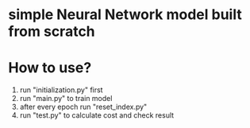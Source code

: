 # simple Neural Network model built from scratch

# How to use?
1. run "initialization.py" first
2. run "main.py" to train model
3. after every epoch run "reset_index.py"
4. run "test.py" to calculate cost and check result